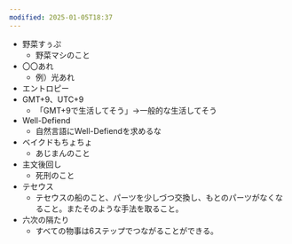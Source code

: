 ```yaml
---
modified: 2025-01-05T18:37
---
```

  

- 野菜すぅぷ
    - 野菜マシのこと
- 〇〇あれ
    - 例）光あれ
- エントロピー
- GMT+9、UTC+9
    - 「GMT+9で生活してそう」→一般的な生活してそう
- Well-Defiend
    - 自然言語にWell-Defiendを求めるな
- ベイクドもちょちょ
    - あじまんのこと
- 主文後回し
    - 死刑のこと
- テセウス
    - テセウスの船のこと、パーツを少しづつ交換し、もとのパーツがなくなること。またそのような手法を取ること。
- 六次の隔たり
    - すべての物事は6ステップでつながることができる。